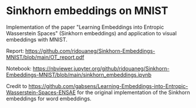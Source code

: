 # Sinkhorn embeddings on MNIST

Implementation of the paper "Learning Embeddings into Entropic Wasserstein Spaces" (Sinkhorn embeddings) and application to visual embeddings with MNIST.

Report: https://github.com/ridouaneg/Sinkhorn-Embeddings-MNIST/blob/main/OT_report.pdf

Notebook: https://nbviewer.jupyter.org/github/ridouaneg/Sinkhorn-Embeddings-MNIST/blob/main/sinkhorn_embeddings.ipynb

Credit to https://github.com/gabsens/Learning-Embeddings-into-Entropic-Wasserstein-Spaces-ENSAE for the original implementation of the Sinkhorn embeddings for word embeddings.
